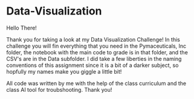 # Data-Visualization

Hello There!

Thank you for taking a look at my Data Visualization Challenge! In this challenge you will fin everything that you need in the Pymaceuticals, Inc folder, the notebook with the main code to grade is in that folder, and the CSV's are in the Data subfolder. I did take a few liberties in the naming conventions of this assignment since it is a bit of a darker subject, so hopfully my names make you giggle a little bit! 

All code was written by me with the help of the class curriculum and the class AI tool for troubshooting. 
Thank you!
